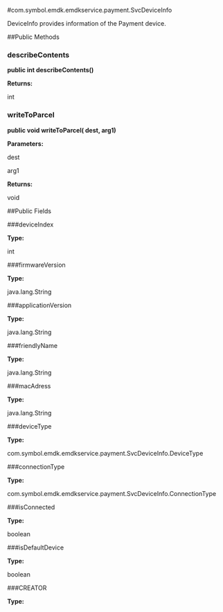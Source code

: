 #com.symbol.emdk.emdkservice.payment.SvcDeviceInfo

DeviceInfo provides information of the Payment device.



##Public Methods

### describeContents

**public int describeContents()**



**Returns:**

int

### writeToParcel

**public void writeToParcel( dest,  arg1)**



**Parameters:**

dest

arg1

**Returns:**

void

##Public Fields

###deviceIndex



**Type:**

int

###firmwareVersion



**Type:**

java.lang.String

###applicationVersion



**Type:**

java.lang.String

###friendlyName



**Type:**

java.lang.String

###macAdress



**Type:**

java.lang.String

###deviceType



**Type:**

com.symbol.emdk.emdkservice.payment.SvcDeviceInfo.DeviceType

###connectionType



**Type:**

com.symbol.emdk.emdkservice.payment.SvcDeviceInfo.ConnectionType

###isConnected



**Type:**

boolean

###isDefaultDevice



**Type:**

boolean

###CREATOR



**Type:**

<any>

